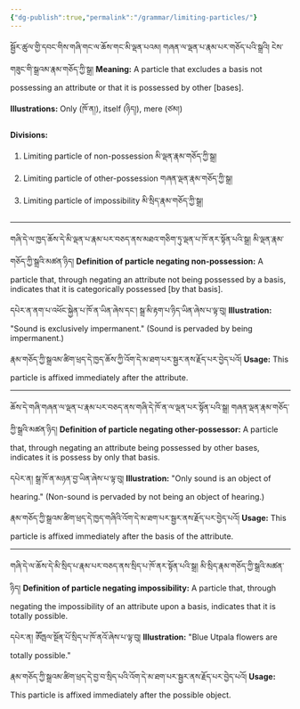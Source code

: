 ```yaml
---
{"dg-publish":true,"permalink":"/grammar/limiting-particles/"}
---
```


སྦྱོར་ཚུལ་གྱི་དབང་གིས་གཞི་གང་ལ་ཆོས་གང་མི་ལྡན་པའམ། གཞན་ལ་ལྡན་པ་རྣམ་པར་གཅོད་པའི་སྒྲའི། ངེས་གཟུང་གི་སྒྲའམ་རྣམ་གཅོད་ཀྱི་སྒྲ།
**Meaning:** A particle that excludes a basis not possessing an attribute or that it is possessed by other [bases].

**Illustrations:** Only (ཁོ་ན།), itself (ཉིད།), mere (ཙམ།)

**Divisions:**
1. Limiting particle of non-possession མི་ལྡན་རྣམ་གཅོད་ཀྱི་སྒྲ།
2. Limiting particle of other-possession གཞན་ལྡན་རྣམ་གཅོད་ཀྱི་སྒྲ།
3. Limiting particle of impossibility མི་སྲིད་རྣམ་གཅོད་ཀྱི་སྒྲ།

---
གཞི་དེ་ལ་ཁྱད་ཆོས་དེ་མི་ལྡན་པ་རྣམ་པར་བཅད་ནས་མཐའ་གཅིག་ཏུ་ལྡན་པ་ཁོ་ནར་སྟོན་པའི་སྒྲ། མི་ལྡན་རྣམ་གཅོད་ཀྱི་སྒྲའི་མཚན་ཉིད།
**Definition of particle negating non-possession:** A particle that, through negating an attribute not being possessed by a basis, indicates that it is categorically possessed [by that basis].

དཔེར་ན་ནག་པ་འཕོང་སྐྱེན་པ་ཁོ་ན་ཡིན་ཞེས་དང་། སྒྲ་མི་རྟག་པ་ཉིད་ཡིན་ཞེས་པ་ལྟ་བུ།
**Illustration:** "Sound is exclusively impermanent." (Sound is pervaded by being impermanent.)

རྣམ་གཅོད་ཀྱི་སྒྲའམ་ཚིག་ཕྲད་དེ་ཁྱད་ཆོས་ཀྱི་འོག་དེ་མ་ཐག་པར་སྦྱར་ནས་རྗོད་པར་བྱེད་པའོ།
**Usage:** This particle is affixed immediately after the attribute.

---
ཆོས་དེ་གཞི་གཞན་ལ་ལྡན་པ་རྣམ་པར་བཅད་ནས་གཞི་དེ་ཁོ་ན་ལ་ལྡན་པར་སྟོན་པའི་སྒྲ། གཞན་ལྡན་རྣམ་གཅོད་ཀྱི་སྒྲའི་མཚན་ཉིད།
**Definition of particle negating other-possessor:** A particle that, through negating an attribute being possessed by other bases, indicates it is possess by only that basis.

དཔེར་ན། སྒྲ་ཁོ་ན་མཉན་བྱ་ཡིན་ཞེས་པ་ལྟ་བུ།
**Illustration:** "Only sound is an object of hearing." (Non-sound is pervaded by not being an object of hearing.)

རྣམ་གཅོད་ཀྱི་སྒྲའམ་ཚིག་ཕྲད་དེ་ཁྱད་གཞིའི་འོག་དེ་མ་ཐག་པར་སྦྱར་ནས་རྗོད་པར་བྱེད་པའོ།
**Usage:** This particle is affixed immediately after the basis of the attribute.

---
གཞི་དེ་ལ་ཆོས་དེ་མི་སྲིད་པ་རྣམ་པར་བཅད་ནས་སྲིད་པ་ཁོ་ནར་སྟོན་པའི་སྒྲ། མི་སྲིད་རྣམ་གཅོད་ཀྱི་སྒྲའི་མཚན་ཉིད།
**Definition of particle negating impossibility:** A particle that, through negating the impossibility of an attribute upon a basis, indicates that it is totally possible.

དཔེར་ན། ཨཽཏྤལ་སྔོན་པོ་སྲིད་པ་ཁོ་ནའོ་ཞེས་པ་ལྟ་བུ།
**Illustration:** "Blue Utpala flowers are totally possible."

རྣམ་གཅོད་ཀྱི་སྒྲའམ་ཚིག་ཕྲད་དེ་བྱ་བ་སྲིད་པའི་འོག་དེ་མ་ཐག་པར་སྦྱར་ནས་རྗོད་པར་བྱེད་པའོ།
**Usage:** This particle is affixed immediately after the possible object.